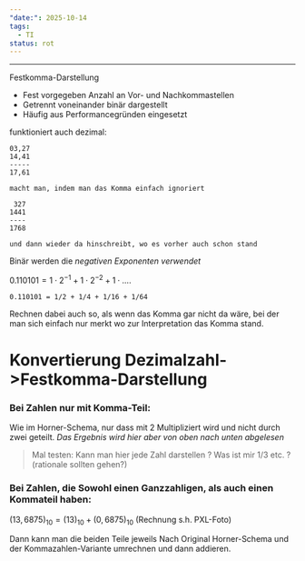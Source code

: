 ```yaml
---
"date:": 2025-10-14
tags:
  - TI
status: rot
---
```


---

Festkomma-Darstellung

- Fest vorgegeben Anzahl an Vor- und Nachkommastellen
- Getrennt voneinander binär dargestellt
- Häufig aus Performancegründen eingesetzt

funktioniert auch dezimal:

```
03,27
14,41
-----
17,61

macht man, indem man das Komma einfach ignoriert

 327
1441
----
1768

und dann wieder da hinschreibt, wo es vorher auch schon stand

```

Binär werden die *negativen Exponenten verwendet*

$0.110101=1\cdot 2^{-1}+1\cdot 2^{-2}+ 1\cdot \dots.$
```
0.110101 = 1/2 + 1/4 + 1/16 + 1/64
```


Rechnen dabei auch so, als wenn das Komma gar nicht da wäre, bei der man sich einfach nur merkt wo zur Interpretation das Komma stand.

# Konvertierung Dezimalzahl->Festkomma-Darstellung

### Bei Zahlen nur mit Komma-Teil:

Wie im Horner-Schema, nur dass mit 2 Multipliziert wird und nicht durch zwei geteilt.
*Das Ergebnis wird hier aber von oben nach unten abgelesen*


> Mal testen: Kann man hier jede Zahl darstellen ? Was ist mir 1/3 etc. ? (rationale sollten gehen?)

### Bei Zahlen, die Sowohl einen Ganzzahligen, als auch einen Kommateil haben:

$(13,6875)_{10}=(13)_{10}+(0,6875)_{10}$
(Rechnung s.h. PXL-Foto)

Dann kann man die beiden Teile jeweils Nach Original Horner-Schema und der Kommazahlen-Variante umrechnen und dann addieren.